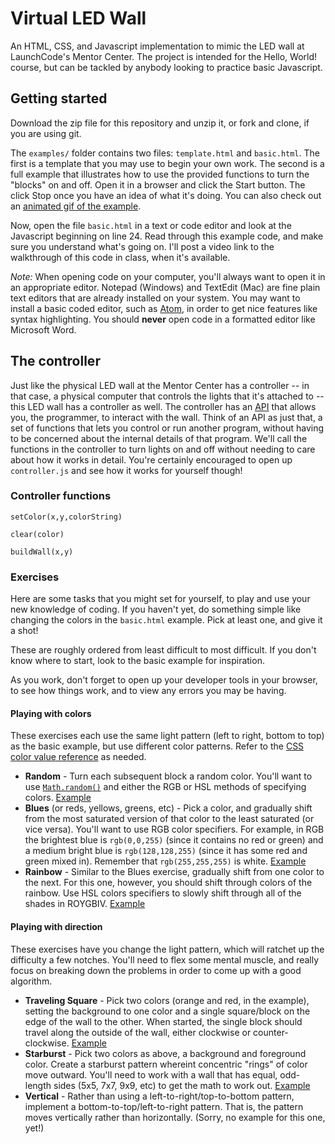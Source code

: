 # Virtual LED Wall

An HTML, CSS, and Javascript implementation to mimic the LED wall at LaunchCode's Mentor Center. The project is intended for the Hello, World! course, but can be tackled by anybody looking to practice basic Javascript.

## Getting started

Download the zip file for this repository and unzip it, or fork and clone, if you are using git.

The `examples/` folder contains two files: `template.html` and `basic.html`. The first is a template that you may use to begin your own work. The second is a full example that illustrates how to use the provided functions to turn the "blocks" on and off. Open it in a browser and click the Start button. The click Stop once you have an idea of what it's doing. You can also check out an [animated gif of the example](examples/gif/basic.gif).

Now, open the file `basic.html` in a text or code editor and look at the Javascript beginning on line 24. Read through this example code, and make sure you understand what's going on. I'll post a video link to the walkthrough of this code in class, when it's available.

_Note:_ When opening code on your computer, you'll always want to open it in an appropriate editor. Notepad (Windows) and TextEdit (Mac) are fine plain text editors that are already installed on your system. You may want to install a basic coded editor, such as [Atom](https://atom.io/), in order to get nice features like syntax highlighting. You should __never__ open code in a formatted editor like Microsoft Word.

## The controller

Just like the physical LED wall at the Mentor Center has a controller -- in that case, a physical computer that controls the lights that it's attached to -- this LED wall has a controller as well. The controller has an [API](https://en.wikipedia.org/wiki/Application_programming_interface) that allows you, the programmer, to interact with the wall. Think of an API as just that, a set of functions that lets you control or run another program, without having to be concerned about the internal details of that program. We'll call the functions in the controller to turn lights on and off without needing to care about how it works in detail. You're certainly encouraged to open up `controller.js` and see how it works for yourself though!

### Controller functions

`setColor(x,y,colorString)`

`clear(color)`

`buildWall(x,y)`

### Exercises

Here are some tasks that you might set for yourself, to play and use your new knowledge of coding. If you haven't yet, do something simple like changing the colors in the `basic.html` example. Pick at least one, and give it a shot!

These are roughly ordered from least difficult to most difficult. If you don't know where to start, look to the basic example for inspiration.

As you work, don't forget to open up your developer tools in your browser, to see how things work, and to view any errors you may be having.

#### Playing with colors

These exercises each use the same light pattern (left to right, bottom to top) as the basic example, but use different color patterns. Refer to the [CSS color value reference](http://www.w3schools.com/cssref/css_colors_legal.asp) as needed.

* __Random__ - Turn each subsequent block a random color. You'll want to use [`Math.random()`](http://www.w3schools.com/jsref/jsref_random.asp) and either the RGB or HSL methods of specifying colors. [Example](examples/gif/random.gif)
* __Blues__ (or reds, yellows, greens, etc) - Pick a color, and gradually shift from the most saturated version of that color to the least saturated (or vice versa). You'll want to use RGB color specifiers. For example, in RGB the brightest blue is `rgb(0,0,255)` (since it contains no red or green) and a medium bright blue is `rgb(128,128,255)` (since it has some red and green mixed in). Remember that `rgb(255,255,255)` is white. [Example](examples/gif/blues.gif)
* __Rainbow__ - Similar to the Blues exercise, gradually shift from one color to the next. For this one, however, you should shift through colors of the rainbow. Use HSL colors specifiers to slowly shift through all of the shades in ROYGBIV. [Example](examples/gif/rainbow.gif)

#### Playing with direction

These exercises have you change the light pattern, which will ratchet up the difficulty a few notches. You'll need to flex some mental muscle, and really focus on breaking down the problems in order to come up with a good algorithm.

* __Traveling Square__ - Pick two colors (orange and red, in the example), setting the background to one color and a single square/block on the edge of the wall to the other. When started, the single block should travel along the outside of the wall, either clockwise or counter-clockwise. [Example](examples/gif/traveling-square.gif)
* __Starburst__ - Pick two colors as above, a background and foreground color. Create a starburst pattern whereint concentric "rings" of color move outward. You'll need to work with a wall that has equal, odd-length sides (5x5, 7x7, 9x9, etc) to get the math to work out. [Example](examples/gif/starburst.gif)
* __Vertical__ - Rather than using a left-to-right/top-to-bottom pattern, implement a bottom-to-top/left-to-right pattern. That is, the pattern moves vertically rather than horizontally. (Sorry, no example for this one, yet!)
